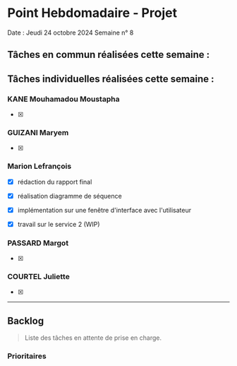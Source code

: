 # Point Hebdomadaire - Projet

Date : Jeudi 24 octobre 2024
Semaine n° 8

## Tâches en commun réalisées cette semaine :

## Tâches individuelles réalisées cette semaine :

### KANE Mouhamadou Moustapha
- [x] 

### GUIZANI Maryem
- [x] 

### Marion Lefrançois
- [x] rédaction du rapport final
- [x] réalisation diagramme de séquence
- [x] implémentation sur une fenêtre d'interface avec l'utilisateur
- [x] travail sur le service 2 (WIP)


### PASSARD Margot
- [x] 

### COURTEL Juliette
- [x] 




---

## Backlog

> Liste des tâches en attente de prise en charge.

### Prioritaires
